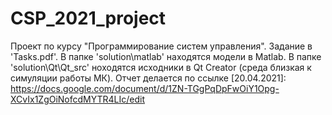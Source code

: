 # CSP_2021_project
Проект по курсу "Программирование систем управления".
Задание в 'Tasks.pdf'. 
В папке 'solution\matlab' находятся модели в Matlab.
В папке 'solution\Qt\Qt_src' ноходятся исходники в Qt Creator (среда близкая к симуляции работы МК).
Отчет делается по ссылке [20.04.2021]: https://docs.google.com/document/d/1ZN-TGgPqDpFwOiY1Opg-XCvIx1ZgOiNofcdMYTR4LIc/edit
